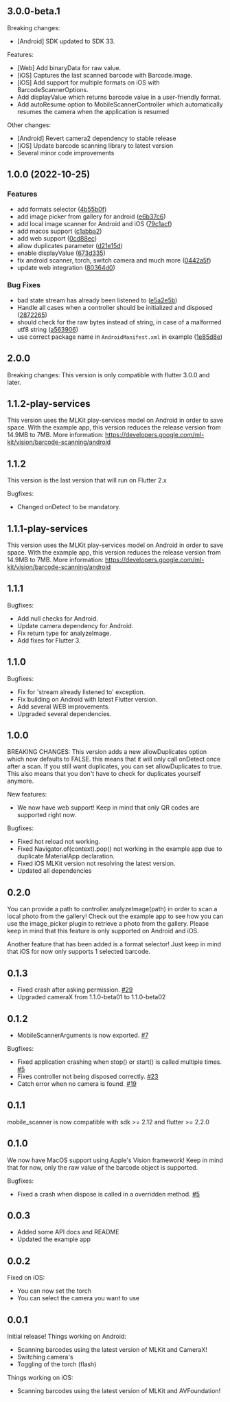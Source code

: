 ## 3.0.0-beta.1
Breaking changes:
* [Android] SDK updated to SDK 33.

Features:
* [Web] Add binaryData for raw value.
* [iOS] Captures the last scanned barcode with Barcode.image.
* [iOS] Add support for multiple formats on iOS with BarcodeScannerOptions.
* Add displayValue which returns barcode value in a user-friendly format.
* Add autoResume option to MobileScannerController which automatically resumes the camera when the application is resumed

Other changes:
* [Android] Revert camera2 dependency to stable release
* [iOS] Update barcode scanning library to latest version
* Several minor code improvements

## 1.0.0 (2022-10-25)


### Features

* add formats selector ([4b55b0f](https://github.com/letyletylety/mobile_scanner/commit/4b55b0f1de195107d53952640b12074adaa3f8d5))
* add image picker from gallery for android ([e6b37c6](https://github.com/letyletylety/mobile_scanner/commit/e6b37c69b4e1738c7c026cc315a9e8b498d42a68))
* add local image scanner for Android and iOS ([79c1acf](https://github.com/letyletylety/mobile_scanner/commit/79c1acfa528599a418e4e086d9b39ad708e88e13))
* add macos support ([c1abba2](https://github.com/letyletylety/mobile_scanner/commit/c1abba225fadb1f8449ff00cb60dc80dd675874b))
* add web support ([0cd88ec](https://github.com/letyletylety/mobile_scanner/commit/0cd88eca7bb9d7302ba0c26fcc1c50083aba10c5))
* allow duplicates parameter ([d21e15d](https://github.com/letyletylety/mobile_scanner/commit/d21e15d35e162092c1fb4cf15b442a4e4df7462e))
* enable displayValue ([673d335](https://github.com/letyletylety/mobile_scanner/commit/673d33569a540b604f3ff2ffbe6bdf253bac96f4))
* fix android scanner, torch, switch camera and much more ([0442a5f](https://github.com/letyletylety/mobile_scanner/commit/0442a5f75525cc796c9158a2ba96b34cc91164ae))
* update web integration ([80364d0](https://github.com/letyletylety/mobile_scanner/commit/80364d055c544c507ef9e2461850f31bc258b9d4))


### Bug Fixes

* bad state stream has already been listened to ([e5a2e5b](https://github.com/letyletylety/mobile_scanner/commit/e5a2e5b7cff946a31764976ab8fd7f4926254778))
* Handle all cases when a controller should be initialized and disposed ([2872265](https://github.com/letyletylety/mobile_scanner/commit/2872265f237afac12a22927d4d122684e1fe0783))
* should check for the raw bytes instead of string, in case of a malformed utf8 string ([a563906](https://github.com/letyletylety/mobile_scanner/commit/a5639060a387f9bcaa0710b0acd0e4abff36ef97))
* use correct package name in `AndroidManifest.xml` in example ([1e85d8e](https://github.com/letyletylety/mobile_scanner/commit/1e85d8ed20b4e294b4b0fe0513ed4936e79eac3f))

## 2.0.0
Breaking changes:
This version is only compatible with flutter 3.0.0 and later.

## 1.1.2-play-services
This version uses the MLKit play-services model on Android in order to save space.
With the example app, this version reduces the release version from 14.9MB to 7MB.
More information: https://developers.google.com/ml-kit/vision/barcode-scanning/android

## 1.1.2
This version is the last version that will run on Flutter 2.x

Bugfixes:
* Changed onDetect to be mandatory.

## 1.1.1-play-services
This version uses the MLKit play-services model on Android in order to save space.
With the example app, this version reduces the release version from 14.9MB to 7MB.
More information: https://developers.google.com/ml-kit/vision/barcode-scanning/android

## 1.1.1
Bugfixes:
* Add null checks for Android.
* Update camera dependency for Android.
* Fix return type for analyzeImage.
* Add fixes for Flutter 3.

## 1.1.0
Bugfixes:
* Fix for 'stream already listened to' exception.
* Fix building on Android with latest Flutter version.
* Add several WEB improvements.
* Upgraded several dependencies.

## 1.0.0
BREAKING CHANGES:
This version adds a new allowDuplicates option which now defaults to FALSE. this means that it will only call onDetect once after a scan.
If you still want duplicates, you can set allowDuplicates to true.
This also means that you don't have to check for duplicates yourself anymore.

New features:
* We now have web support! Keep in mind that only QR codes are supported right now.

Bugfixes:
* Fixed hot reload not working.
* Fixed Navigator.of(context).pop() not working in the example app due to duplicate MaterialApp declaration.
* Fixed iOS MLKit version not resolving the latest version.
* Updated all dependencies

## 0.2.0
You can provide a path to controller.analyzeImage(path) in order to scan a local photo from the gallery!
Check out the example app to see how you can use the image_picker plugin to retrieve a photo from
the gallery. Please keep in mind that this feature is only supported on Android and iOS.

Another feature that has been added is a format selector!
Just keep in mind that iOS for now only supports 1 selected barcode.

## 0.1.3
* Fixed crash after asking permission. [#29](https://github.com/juliansteenbakker/mobile_scanner/issues/29)
* Upgraded cameraX from 1.1.0-beta01 to 1.1.0-beta02

## 0.1.2
* MobileScannerArguments is now exported. [#7](https://github.com/juliansteenbakker/mobile_scanner/issues/7)

Bugfixes:
* Fixed application crashing when stop() or start() is called multiple times. [#5](https://github.com/juliansteenbakker/mobile_scanner/issues/5)
* Fixes controller not being disposed correctly. [#23](https://github.com/juliansteenbakker/mobile_scanner/issues/23)
* Catch error when no camera is found. [#19](https://github.com/juliansteenbakker/mobile_scanner/issues/19)

## 0.1.1
mobile_scanner is now compatible with sdk >= 2.12 and flutter >= 2.2.0

## 0.1.0
We now have MacOS support using Apple's Vision framework!
Keep in mind that for now, only the raw value of the barcode object is supported.

Bugfixes:
* Fixed a crash when dispose is called in a overridden method. [#5](https://github.com/juliansteenbakker/mobile_scanner/issues/5) 

## 0.0.3
* Added some API docs and README
* Updated the example app

## 0.0.2
Fixed on iOS:
* You can now set the torch
* You can select the camera you want to use

## 0.0.1
Initial release!
Things working on Android:
* Scanning barcodes using the latest version of MLKit and CameraX!
* Switching camera's
* Toggling of the torch (flash)

Things working on iOS:
* Scanning barcodes using the latest version of MLKit and AVFoundation!
